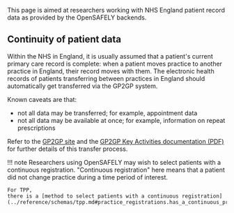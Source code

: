 This page is aimed at researchers working with NHS England patient record data
as provided by the OpenSAFELY backends.

## Continuity of patient data

Within the NHS in England, it is usually assumed that
a patient's current primary care record is complete:
when a patient moves practice to another practice in England,
their record moves with them.
The electronic health records of patients transferring between practices in England
should automatically get transferred via the GP2GP system.

Known caveats are that:

* not all data may be transferred; for example, appointment data
* not all data may be available at once; for example, information on repeat prescriptions

Refer to the [GP2GP site](https://digital.nhs.uk/services/gp2gp)
and the [GP2GP Key Activities documentation (PDF)](https://digital.nhs.uk/binaries/content/assets/website-assets/services/gp2gp/gp2gp_key_activities_2017_v0_4.pdf)
for further details of this transfer process.

!!! note
    Researchers using OpenSAFELY may wish to select patients
    with a continuous registration.
    "Continuous registration" here means that
    a patient did not change practice during a time period of interest.

    For TPP,
    there is a [method to select patients with a continuous registration](../reference/schemas/tpp.md#practice_registrations.has_a_continuous_practice_registration_spanning).
